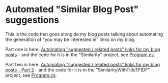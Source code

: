 # Automated "Similar Blog Post" suggestions

This is the code that goes alongide my blog posts talking about automating the generation of "you may be interested in" links on my blog.

Part one is here: [Automating "suggested / related posts" links for my blog posts](https://www.productiverage.com/automating-suggested-related-posts-links-for-my-blog-posts) - and the code for it is in the "Similarity" project, see [Program.cs](https://github.com/ProductiveRage/BlogPostSimilarity/blob/main/Similarity/Program.cs).

Part two is here: [Automating "suggested / related posts" links for my blog posts - Part 2](https://www.productiverage.com/automating-suggested-related-posts-links-for-my-blog-posts-part-2) - and the code for it is in the "SimilarityWithTitleTFIDF" project, see [Program.cs](https://github.com/ProductiveRage/BlogPostSimilarity/blob/main/SimilarityWithTitleTFIDF/Program.cs).
